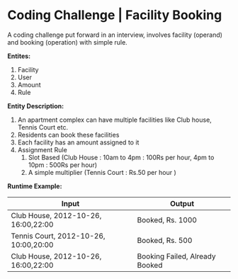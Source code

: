 # Coding Challenge | Facility Booking
A coding challenge put forward in an interview, involves facility (operand) and booking (operation) with simple rule.

**Entites:**

1. Facility
2. User
3. Amount
4. Rule

**Entity Description:**

1. An apartment complex can have multiple facilities like Club house, Tennis Court etc.
2. Residents can book these facilities
3. Each facility has an amount assigned to it
4. Assignment Rule
     1. Slot Based (Club House : 10am to 4pm : 100Rs per hour, 4pm to 10pm : 500Rs per hour)
     2. A simple multiplier (Tennis Court : Rs.50 per hour )

**Runtime Example:**

Input  | Output
------------- | -------------
Club House, 2012-10-26, 16:00,22:00   | Booked, Rs. 1000
Tennis Court, 2012-10-26, 10:00,20:00 | Booked, Rs. 500
Club House, 2012-10-26, 16:00,22:00   | Booking Failed, Already Booked
